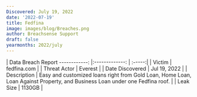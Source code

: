 ```yaml
---
Discovered: July 19, 2022
date: '2022-07-19'
title: Fedfina
image: images/blog/Breaches.png
author: Breachsense Support
draft: false
yearmonths: 2022/july
---
```



| Data Breach Report
------------:     |:-------------:    | :-----:|
| Victim      | fedfina.com      | 
| Threat Actor      | Everest      | 
| Date Discovered      | Jul 19, 2022      | 
| Description      | Easy and customized loans right from Gold Loan, Home Loan, Loan Against Property, and Business Loan under one Fedfina roof.       | 
| Leak Size      | 1130GB      | 

